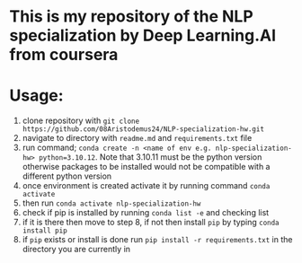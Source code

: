  # This is my repository of the NLP specialization by Deep Learning.AI from coursera

# Usage:
1. clone repository with `git clone https://github.com/08Aristodemus24/NLP-specialization-hw.git`
2. navigate to directory with `readme.md` and `requirements.txt` file
3. run command; `conda create -n <name of env e.g. nlp-specialization-hw> python=3.10.12`. Note that 3.10.11 must be the python version otherwise packages to be installed would not be compatible with a different python version
4. once environment is created activate it by running command `conda activate`
5. then run `conda activate nlp-specialization-hw`
6. check if pip is installed by running `conda list -e` and checking list
7. if it is there then move to step 8, if not then install `pip` by typing `conda install pip`
8. if `pip` exists or install is done run `pip install -r requirements.txt` in the directory you are currently in